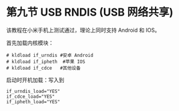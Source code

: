 # 第九节 USB RNDIS (USB 网络共享)

该教程在小米手机上测试通过，理论上同时支持 Android 和 IOS。

首先加载内核模块：

```
# kldload if_urndis #安卓 Android 
# kldload if_ipheth  #苹果 IOS
# kldload if_cdce   #其他设备
```

启动时开机加载：写入到

```
if_urndis_load="YES"
if_cdce_load="YES"
if_ipheth_load="YES"
```

